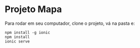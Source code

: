 # Projeto Mapa

Para rodar em seu computador, clone o projeto, vá na pasta e:

    npm install -g ionic
    npm install
    ionic serve
